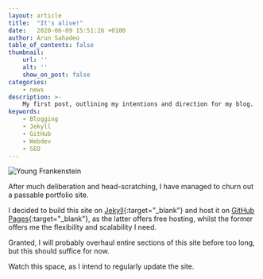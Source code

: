 ```yaml
---
layout: article
title:  "It's alive!"
date:   2020-06-09 15:51:26 +0100
author: Arun Sahadeo
table_of_contents: false
thumbnail:
    url: ''
    alt: ''
    show_on_post: false
categories:
    - news
description: >-
    My first post, outlining my intentions and direction for my blog.
keywords:
    - Blogging
    - Jekyll
    - GitHub
    - Webdev
    - SEO
---
```


![Young Frankenstein](https://i.pinimg.com/originals/ca/dd/c9/caddc9872c2de2be42e0965cbbfc0ca9.gif "Young Frankenstein")

After much deliberation and head-scratching, I have managed to churn out a passable portfolio site.

I decided to build this site on [Jekyll][jekyll-site]{:target="_blank"} and host it on [GitHub Pages][github-pages]{:target="_blank"}, as the latter offers free hosting, whilst the former offers me the flexibility and scalability I need.

Granted, I will probably overhaul entire sections of this site before too long, but this should suffice for now.

Watch this space, as I intend to regularly update the site.

[jekyll-site]: https://jekyllrb.com
[github-pages]:   https://pages.github.com/
